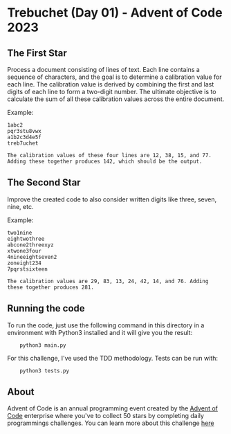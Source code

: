 # Trebuchet (Day 01) - Advent of Code 2023 

## The First Star
Process a document consisting of lines of text. Each line contains a sequence of characters, and the goal is to determine a calibration value for each line. The calibration value is derived by combining the first and last digits of each line to form a two-digit number. The ultimate objective is to calculate the sum of all these calibration values across the entire document. 

Example:
```
1abc2
pqr3stu8vwx
a1b2c3d4e5f
treb7uchet

The calibration values of these four lines are 12, 38, 15, and 77. Adding these together produces 142, which should be the output.
```


## The Second Star
Improve the created code to also consider written digits like three, seven, nine, etc.

Example:
```
two1nine
eightwothree
abcone2threexyz
xtwone3four
4nineeightseven2
zoneight234
7pqrstsixteen

The calibration values are 29, 83, 13, 24, 42, 14, and 76. Adding these together produces 281.
```

## Running the code
To run the code, just use the following command in this directory in a environment with Python3 installed and it will give you the result:
```
    python3 main.py
```

For this challenge, I've used the TDD methodology. Tests can be run with:
```
    python3 tests.py
```

## About
Advent of Code is an annual programming event created by the [Advent of Code](https://adventofcode.com) enterprise where you've to collect 50 stars by completing daily programmings challenges. You can learn more about this challenge [here](https://adventofcode.com/2023/day/1)
